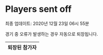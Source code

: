 # Players sent off
최종 업데이트: 2020년 12월 23일 06시 55분


경기 중 오류가 발생하는 경우 자동으로 퇴장됩니다.


| 퇴장된 참가자 |
|:---:|